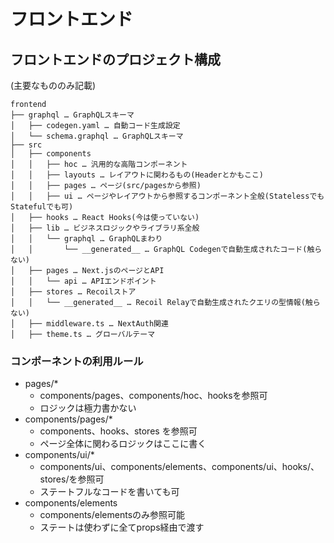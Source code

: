 # フロントエンド

## フロントエンドのプロジェクト構成
(主要なもののみ記載)

```
frontend
├── graphql … GraphQLスキーマ
│   ├── codegen.yaml … 自動コード生成設定
│   └── schema.graphql … GraphQLスキーマ
├── src
│   ├── components
│   │   ├── hoc … 汎用的な高階コンポーネント
│   │   ├── layouts … レイアウトに関わるもの(Headerとかもここ)
│   │   ├── pages … ページ(src/pagesから参照)
│   │   ├── ui … ページやレイアウトから参照するコンポーネント全般(StatelessでもStatefulでも可)
│   ├── hooks … React Hooks(今は使っていない)
│   ├── lib … ビジネスロジックやライブラリ系全般
│   │   └── graphql … GraphQLまわり
│   │       └── __generated__ … GraphQL Codegenで自動生成されたコード(触らない)
│   ├── pages … Next.jsのページとAPI
│   │   └── api … APIエンドポイント
│   ├── stores … Recoilストア
│   │   └── __generated__ … Recoil Relayで自動生成されたクエリの型情報(触らない)
│   ├── middleware.ts … NextAuth関連
│   ├── theme.ts … グローバルテーマ
```

### コンポーネントの利用ルール

- pages/*
    - components/pages、components/hoc、hooksを参照可
    - ロジックは極力書かない
- components/pages/*
    - components、hooks、stores を参照可
    - ページ全体に関わるロジックはここに書く
- components/ui/*
    - components/ui、components/elements、components/ui、hooks/、stores/を参照可
    - ステートフルなコードを書いても可
- components/elements
    - components/elementsのみ参照可能
    - ステートは使わずに全てprops経由で渡す